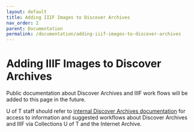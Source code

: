 ```yaml
---
layout: default
title: Adding IIIF Images to Discover Archives
nav_order: 2
parent: Documentation
permalink: /documentation/adding-iiif-images-to-discover-archives
---
```


# Adding IIIF Images to Discover Archives

Public documentation about Discover Archives and IIIF work flows will be added to this page in the future.

U of T staff should refer to [internal Discover Archives documentation](https://connect.library.utoronto.ca/DA/Discover%20Archives%20Technical%20Documentation/Adding%20IIIF%20Images%20to%20Discover%20Archives/) for access to information and suggested workflows about Discover Archives and IIIF via Collections U of T and the Internet Archive.
